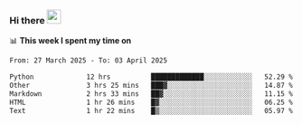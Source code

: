 ### Hi there <a href="https://www.gautamkrishnar.com/"><img src="https://media.giphy.com/media/hvRJCLFzcasrR4ia7z/giphy.gif" width="25px"></a>

📊 **This week I spent my time on**

<!--START_SECTION:waka-->

```txt
From: 27 March 2025 - To: 03 April 2025

Python             12 hrs          █████████████░░░░░░░░░░░░   52.29 %
Other              3 hrs 25 mins   ███▓░░░░░░░░░░░░░░░░░░░░░   14.87 %
Markdown           2 hrs 33 mins   ██▓░░░░░░░░░░░░░░░░░░░░░░   11.15 %
HTML               1 hr 26 mins    █▓░░░░░░░░░░░░░░░░░░░░░░░   06.25 %
Text               1 hr 22 mins    █▒░░░░░░░░░░░░░░░░░░░░░░░   05.97 %
```

<!--END_SECTION:waka-->
